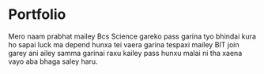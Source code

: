 # Portfolio
Mero naam prabhat mailey Bcs Science gareko pass garina tyo bhindai kura ho sapai luck ma depend hunxa tei vaera garina tespaxi mailey BIT join garey ani ailey samma garinai raxu kailey pass hunxu malai ni tha xaena vayo aba bhaga saley haru.

